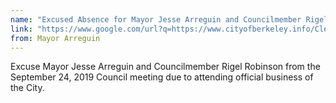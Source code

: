 ```yaml
---
name: "Excused Absence for Mayor Jesse Arreguin and Councilmember Rigel Robinson "
link: "https://www.google.com/url?q=https://www.cityofberkeley.info/Clerk/City_Council/2019/10_Oct/Documents/2019-10-15_Item_20_Excused_Absence_for_Mayor_Jesse_Arreguin.aspx&amp;sa=D&amp;ust=1579327931302000"
from: Mayor Arreguin 
---
```


Excuse Mayor Jesse Arreguin and Councilmember Rigel Robinson from the September 24, 2019 Council meeting due to attending official business of the City.